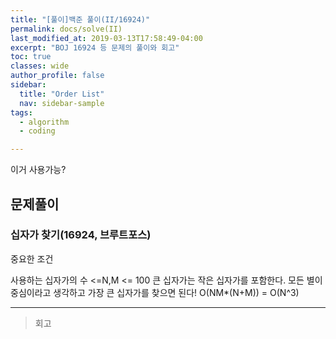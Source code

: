 ```yaml
---
title: "[풀이]백준 풀이(II/16924)"
permalink: docs/solve(II)
last_modified_at: 2019-03-13T17:58:49-04:00
excerpt: "BOJ 16924 등 문제의 풀이와 회고"
toc: true
classes: wide
author_profile: false
sidebar:
  title: "Order List"
  nav: sidebar-sample
tags:
  - algorithm
  - coding

---
```


이거 사용가능?
  <!--more-->


## 문제풀이

### 십자가 찾기(16924, 브루트포스)

중요한 조건

사용하는 십자가의 수 <=N,M <= 100
큰 십자가는 작은 십자가를 포함한다.
모든 별이 중심이라고 생각하고 가장 큰 십자가를 찾으면 된다!
O(NM*(N+M)) = O(N^3)

---

> 회고

